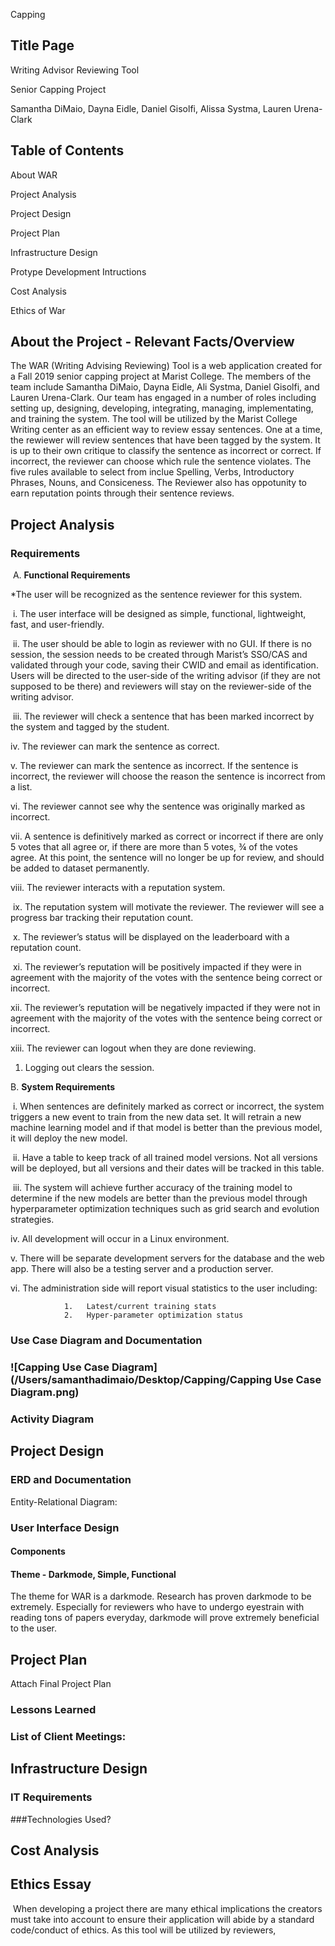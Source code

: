 Capping

## Title Page

Writing Advisor Reviewing Tool 

Senior Capping Project 

Samantha DiMaio, Dayna Eidle, Daniel Gisolfi, Alissa Systma, Lauren Urena-Clark

## Table of Contents

About WAR

Project Analysis

Project Design

Project Plan

Infrastructure Design

Protype Development Intructions

Cost Analysis

Ethics of War

## About the Project - Relevant Facts/Overview 

The WAR (Writing Advising Reviewing) Tool is a web application created for a Fall 2019 senior capping project at Marist College. The members of the team include Samantha DiMaio, Dayna Eidle, Ali Systma, Daniel Gisolfi, and Lauren Urena-Clark. Our team has engaged in a number of roles including setting up, designing, developing, integrating, managing, implementating, and training the system. The tool will be utilized by the Marist College Writing center as an efficient way to review essay sentences. One at a time, the rewiewer will review sentences that have been tagged by the system. It is up to their own critique to classify the sentence as incorrect or correct. If incorrect, the reviewer can choose which rule the sentence violates. The five rules available to select from inclue Spelling, Verbs, Introductory Phrases, Nouns, and Consiceness. The Reviewer also has oppotunity to earn reputation points through their sentence reviews.

## Project Analysis

### Requirements

​	A.  **Functional Requirements**

*The user will be recognized as the sentence reviewer for this system. 

​        i.     The user interface will be designed as simple, functional, lightweight, fast, and user-friendly. 

​       ii.     The user should be able to login as reviewer with no GUI. If there is no session, the session needs to be created through Marist’s SSO/CAS and validated through your code, saving their CWID and email as identification. Users will be directed to the user-side of the writing advisor (if they are not supposed to be there) and reviewers will stay on the reviewer-side of the writing advisor.

​      iii.     The reviewer will check a sentence that has been marked incorrect by the system and tagged by the student.

  iv.     The reviewer can mark the sentence as correct.

   v.     The reviewer can mark the sentence as incorrect. If the sentence is incorrect, the reviewer will choose the reason the sentence is incorrect from a list. 

  vi.     The reviewer cannot see why the sentence was originally marked as incorrect.

 vii.     A sentence is definitively marked as correct or incorrect if there are only 5 votes that all agree or, if there are more than 5 votes, ¾ of the votes agree. At this point, the sentence will no longer be up for review, and should be added to dataset permanently.

viii.     The reviewer interacts with a reputation system.

​     ix.     The reputation system will motivate the reviewer. The reviewer will see a progress bar tracking their reputation count.

​    x.     The reviewer’s status will be displayed on the leaderboard with a reputation count. 

​      xi.     The reviewer’s reputation will be positively impacted if they were in agreement with the majority of the votes with the sentence being correct or incorrect.

  xii.     The reviewer’s reputation will be negatively impacted if they were not in agreement with the majority of the votes with the sentence being correct or incorrect.

  xiii.     The reviewer can logout when they are done reviewing.

1.   Logging out clears the session.

B.  **System Requirements** 

​		 i.     When sentences are definitely marked as correct or incorrect, the system triggers a new event to train from the new data set. It will retrain a new machine learning model and if that model is better than the previous model, it will deploy the new model.

​       ii.     Have a table to keep track of all trained model versions. Not all versions will be deployed, but all versions and their dates will be tracked in this table.

​      iii.     The system will achieve further accuracy of the training model to determine if the new models are better than the previous model through hyperparameter optimization techniques such as grid search and evolution strategies. 

   iv.     All development will occur in a Linux environment.

   v.     There will be separate development servers for the database and the web app. There will also be a testing server and a production server.

 vi.     The administration side will report visual statistics to the user including:

				1.   Latest/current training stats
   				2.   Hyper-parameter optimization status

### Use Case Diagram and Documentation

### ![Capping Use Case Diagram](/Users/samanthadimaio/Desktop/Capping/Capping Use Case Diagram.png)

### Activity Diagram

## Project Design

### ERD and Documentation 

Entity-Relational Diagram: 

### User Interface Design

#### Components

#### Theme - Darkmode, Simple, Functional

The theme for WAR is a darkmode. Research has proven darkmode to be extremely. Especially for reviewers who have to undergo eyestrain with reading tons of papers everyday, darkmode will prove extremely beneficial to the user. 

## Project Plan  

Attach Final Project Plan 



### Lessons Learned 

### List of Client Meetings: 

## Infrastructure Design

### IT Requirements

###Technologies Used?

## Cost Analysis 

## Ethics Essay

​	When developing a project there are many ethical implications the creators must take into account to ensure their application will abide by a standard code/conduct of ethics. As this tool will be utilized by reviewers, 











